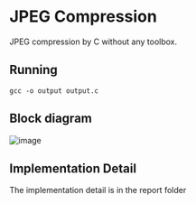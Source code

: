 # JPEG Compression
JPEG compression by C without any toolbox.

## Running
`gcc -o output output.c`

## Block diagram
![image](https://user-images.githubusercontent.com/128220508/226189874-4b4e13f0-ad6f-42a8-9c58-46bb58dfaa2f.png)  

## Implementation Detail
The implementation detail is in the report folder
